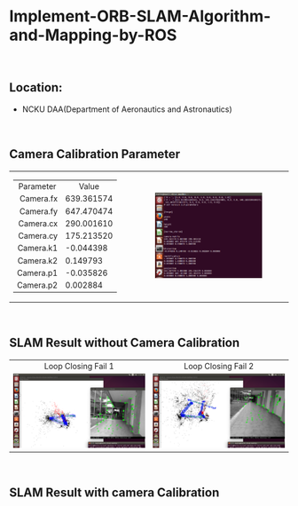 # Implement-ORB-SLAM-Algorithm-and-Mapping-by-ROS

<br>

## Location: 
- NCKU DAA(Department of Aeronautics and Astronautics)

<br>

## Camera Calibration Parameter
<table>
    <tr>
        <td width="20%" height="100%">
            <table>
                <tr>
                    <td align="right"><center>Parameter</center></td>
                    <td align="left"><center>Value</td>
                </center></tr>
                <tr>
                    <td align="right">Camera.fx </td>
                    <td align="left">639.361574</td>
                </tr>
                <tr>
                    <td align="right">Camera.fy </td>
                    <td align="left">647.470474</td>
                </tr>
                <tr>
                    <td align="right">Camera.cx</td>
                    <td align="left">290.001610</td>
                </tr>
                <tr>
                    <td align="right">Camera.cy</td>
                    <td align="left">175.213520</td>
                </tr>
                <tr>
                    <td align="right">Camera.k1</td>
                    <td align="left">-0.044398</td>
                </tr>
                <tr>
                    <td align="right">Camera.k2</td>
                    <td align="left">0.149793</td>
                </tr>
                <tr>
                    <td align="right">Camera.p1</td>
                    <td align="left">-0.035826</td>
                </tr>
                <tr>
                    <td align="right">Camera.p2</td>
                    <td align="left">0.002884</td>
                </tr>
            </table>
        </td>
        <td width="50%" height="100%">
            <center>
            <img src="https://github.com/Zong-Xi/Implement-ORB-SLAM-Algorithm-and-Mapping-by-ROS/blob/main/picture/camera/calibration.png" width="70%" alt="pict" />
            </center>
        </td>
    </tr>
</table>

<br>

## SLAM Result without Camera Calibration 

<table>
    <tr>
        <td><center>Loop Closing Fail 1</center></td>
        <td><center>Loop Closing Fail 2</center></td>
    </tr>
    <tr>
        <td><center><img src="https://github.com/Zong-Xi/Implement-ORB-SLAM-Algorithm-and-Mapping-by-ROS/blob/main/picture/without-calibration/fail1.png" ></center></td>
        <td><center><img src="https://github.com/Zong-Xi/Implement-ORB-SLAM-Algorithm-and-Mapping-by-ROS/blob/main/picture/without-calibration/fail2.png" ></center></td>
    </tr>
</table>

<br>


## SLAM Result with camera Calibration
